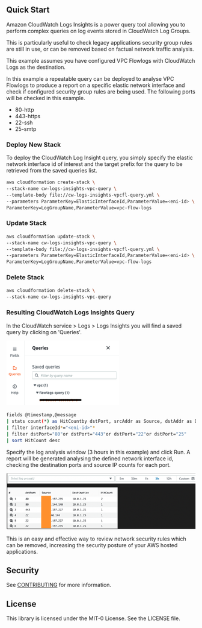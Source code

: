 ## Quick Start
Amazon CloudWatch Logs Insights is a power query tool allowing you to perform complex queries on log events stored in CloudWatch Log Groups.

This is particularly useful to check legacy applications security group rules are still in use, or can be removed based on factual network traffic analysis.

This example assumes you have configured VPC Flowlogs with CloudWatch Logs as the destination.

In this example a repeatable query can be deployed to analyse VPC Flowlogs to produce a report on a specific elastic network interface and check if configured security group rules are being used. The following ports will be checked in this example.

- 80-http
- 443-https
- 22-ssh
- 25-smtp

### Deploy New Stack
To deploy the CloudWatch Log Insight query, you simply specify the elastic network interface id of interest and the target prefix for the query to be retrieved from the saved queries list.

```bash
aws cloudformation create-stack \
--stack-name cw-logs-insights-vpc-query \
--template-body file://cw-logs-insights-vpcfl-query.yml \
--parameters ParameterKey=ElasticInterfaceId,ParameterValue=<eni-id> \
ParameterKey=LogGroupName,ParameterValue=vpc-flow-logs
```

### Update Stack
```bash
aws cloudformation update-stack \
--stack-name cw-logs-insights-vpc-query \
--template-body file://cw-logs-insights-vpcfl-query.yml \
--parameters ParameterKey=ElasticInterfaceId,ParameterValue=<eni-id> \
ParameterKey=LogGroupName,ParameterValue=vpc-flow-logs
```

### Delete Stack
```bash
aws cloudformation delete-stack \
--stack-name cw-logs-insights-vpc-query
```

### Resulting CloudWatch Logs Insights Query

In the CloudWatch service > Logs > Logs Insights you will find a saved query by clicking on 'Queries'.

<img src="1.png" alt="design" width="300px"/>

```bash
fields @timestamp,@message
| stats count(*) as HitCountby dstPort, srcAddr as Source, dstAddr as Destination
| filter interfaceId*="<eni-id>"*
| filter dstPort="80"or dstPort="443"or dstPort="22"or dstPort="25"
| sort HitCount desc
```

Specify the log analysis window (3 hours in this example) and click Run. A report will be generated analysing the defined network interface id, checking the destination ports and source IP counts for each port.

<img src="2.png" alt="design" width="600px"/>

This is an easy and effective way to review network security rules which can be removed, increasing the security posture of your AWS hosted applications.

## Security

See [CONTRIBUTING](CONTRIBUTING.md#security-issue-notifications) for more information.

## License

This library is licensed under the MIT-0 License. See the LICENSE file.

